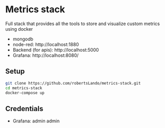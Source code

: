 # Metrics stack

Full stack that provides all the tools to store and visualize custom metrics using docker

- mongodb 
- node-red: http://localhost:1880
- Backend (for apis): http://localhost:5000
- Grafana: http://localhost:8080/

## Setup

```bash
git clone https://github.com/robertsLando/metrics-stack.git
cd metrics-stack
docker-compose up
```

## Credentials

- Grafana: admin admin
